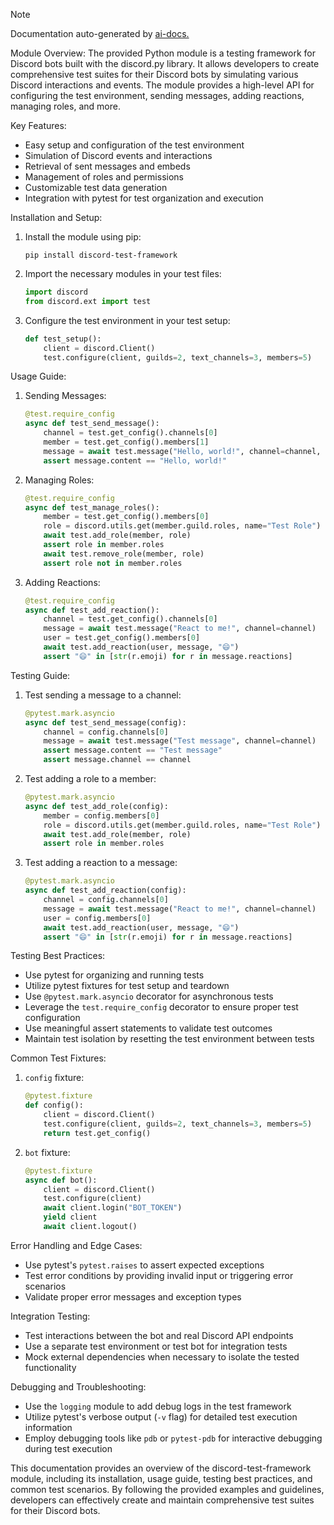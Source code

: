 
> [!NOTE]
> Documentation auto-generated by [ai-docs.](https://github.com/connor-john/ai-docs)

Module Overview:
The provided Python module is a testing framework for Discord bots built with the discord.py library. It allows developers to create comprehensive test suites for their Discord bots by simulating various Discord interactions and events. The module provides a high-level API for configuring the test environment, sending messages, adding reactions, managing roles, and more.

Key Features:
- Easy setup and configuration of the test environment
- Simulation of Discord events and interactions
- Retrieval of sent messages and embeds
- Management of roles and permissions
- Customizable test data generation
- Integration with pytest for test organization and execution

Installation and Setup:
1. Install the module using pip:
   ```
   pip install discord-test-framework
   ```

2. Import the necessary modules in your test files:
   ```python
   import discord
   from discord.ext import test
   ```

3. Configure the test environment in your test setup:
   ```python
   def test_setup():
       client = discord.Client()
       test.configure(client, guilds=2, text_channels=3, members=5)
   ```

Usage Guide:
1. Sending Messages:
   ```python
   @test.require_config
   async def test_send_message():
       channel = test.get_config().channels[0]
       member = test.get_config().members[1]
       message = await test.message("Hello, world!", channel=channel, member=member)
       assert message.content == "Hello, world!"
   ```

2. Managing Roles:
   ```python
   @test.require_config
   async def test_manage_roles():
       member = test.get_config().members[0]
       role = discord.utils.get(member.guild.roles, name="Test Role")
       await test.add_role(member, role)
       assert role in member.roles
       await test.remove_role(member, role)
       assert role not in member.roles
   ```

3. Adding Reactions:
   ```python
   @test.require_config
   async def test_add_reaction():
       channel = test.get_config().channels[0]
       message = await test.message("React to me!", channel=channel)
       user = test.get_config().members[0]
       await test.add_reaction(user, message, "😄")
       assert "😄" in [str(r.emoji) for r in message.reactions]
   ```

Testing Guide:
1. Test sending a message to a channel:
   ```python
   @pytest.mark.asyncio
   async def test_send_message(config):
       channel = config.channels[0]
       message = await test.message("Test message", channel=channel)
       assert message.content == "Test message"
       assert message.channel == channel
   ```

2. Test adding a role to a member:
   ```python
   @pytest.mark.asyncio
   async def test_add_role(config):
       member = config.members[0]
       role = discord.utils.get(member.guild.roles, name="Test Role")
       await test.add_role(member, role)
       assert role in member.roles
   ```

3. Test adding a reaction to a message:
   ```python
   @pytest.mark.asyncio
   async def test_add_reaction(config):
       channel = config.channels[0]
       message = await test.message("React to me!", channel=channel)
       user = config.members[0]
       await test.add_reaction(user, message, "😄")
       assert "😄" in [str(r.emoji) for r in message.reactions]
   ```

Testing Best Practices:
- Use pytest for organizing and running tests
- Utilize pytest fixtures for test setup and teardown
- Use `@pytest.mark.asyncio` decorator for asynchronous tests
- Leverage the `test.require_config` decorator to ensure proper test configuration
- Use meaningful assert statements to validate test outcomes
- Maintain test isolation by resetting the test environment between tests

Common Test Fixtures:
1. `config` fixture:
   ```python
   @pytest.fixture
   def config():
       client = discord.Client()
       test.configure(client, guilds=2, text_channels=3, members=5)
       return test.get_config()
   ```

2. `bot` fixture:
   ```python
   @pytest.fixture
   async def bot():
       client = discord.Client()
       test.configure(client)
       await client.login("BOT_TOKEN")
       yield client
       await client.logout()
   ```

Error Handling and Edge Cases:
- Use pytest's `pytest.raises` to assert expected exceptions
- Test error conditions by providing invalid input or triggering error scenarios
- Validate proper error messages and exception types

Integration Testing:
- Test interactions between the bot and real Discord API endpoints
- Use a separate test environment or test bot for integration tests
- Mock external dependencies when necessary to isolate the tested functionality

Debugging and Troubleshooting:
- Use the `logging` module to add debug logs in the test framework
- Utilize pytest's verbose output (`-v` flag) for detailed test execution information
- Employ debugging tools like `pdb` or `pytest-pdb` for interactive debugging during test execution

This documentation provides an overview of the discord-test-framework module, including its installation, usage guide, testing best practices, and common test scenarios. By following the provided examples and guidelines, developers can effectively create and maintain comprehensive test suites for their Discord bots.
